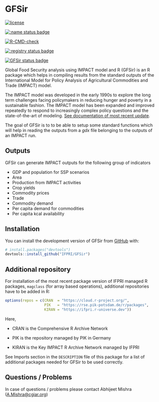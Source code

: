 
# GFSir

<!-- badges: start -->

[![license](https://img.shields.io/badge/Licence-GPL%20(%3E%3D%203)-red)](https://github.com/IFPRI/GFSir/blob/master/LICENSE.md)

[![:name status
badge](https://ifpri.r-universe.dev/badges/:name)](https://ifpri.r-universe.dev)

[![R-CMD-check](https://github.com/IFPRI/GFSir/actions/workflows/R-CMD-check.yaml/badge.svg)](https://github.com/IFPRI/GFSir/actions/workflows/R-CMD-check.yaml)

[![:registry status
badge](https://ifpri.r-universe.dev/badges/:registry)](https://ifpri.r-universe.dev)

[![GFSir status
badge](https://ifpri.r-universe.dev/badges/GFSir)](https://ifpri.r-universe.dev)
<!-- badges: end -->

Global Food Security analysis using IMPACT model and R (GFSir) is an R
package which helps in compiling results from the standard outputs of
the International Model for Policy Analysis of Agricultural Commodities
and Trade (IMPACT) model.

The IMPACT model was developed in the early 1990s to explore the long
term challenges facing policymakers in reducing hunger and poverty in a
sustainable fashion. The IMPACT model has been expanded and improved
repeatedly to respond to increasingly complex policy questions and the
state-of-the-art of modeling. [See documentation of most recent
update](http://www.ifpri.org/publication/international-model-policy-analysis-agricultural-commodities-and-trade-impact-model-0).

The goal of GFSir is to to be able to setup some standard functions
which will help in reading the outputs from a *gdx* file belonging to
the outputs of an IMPACT run.

## Outputs

GFSir can generate IMPACT outputs for the following group of indicators

- GDP and population for SSP scenarios
- Area
- Production from IMPACT activities
- Crop yields
- Commodity prices
- Trade
- Commodity demand
- Per capita demand for commodities
- Per capita kcal availability

## Installation

You can install the development version of GFSir from
[GitHub](https://github.com/) with:

``` r
# install.packages("devtools")
devtools::install_github("IFPRI/GFSir")
```

## Additional repository

For installation of the most recent package version of IFPRI managed R
packages, `magclass` (for array based operations), additional
repositories have to be added in R:

``` r
options(repos = c(CRAN  = "https://cloud.r-project.org/",
                  PIK   = "https://rse.pik-potsdam.de/r/packages", 
                  KIRAN = "https://ifpri.r-universe.dev"))
```

Here,

- CRAN is the Comprehensive R Archive Network

- PIK is the repository managed by PIK in Germany

- KIRAN is the Key IMPACT R Archive Network managed by IFPRI

See Imports section in the `DESCRIPTION` file of this package for a list
of additional packages needed for GFSir to be used correctly.

## Questions / Problems

In case of questions / problems please contact Abhijeet Mishra
(<A.Mishra@cgiar.org>)
